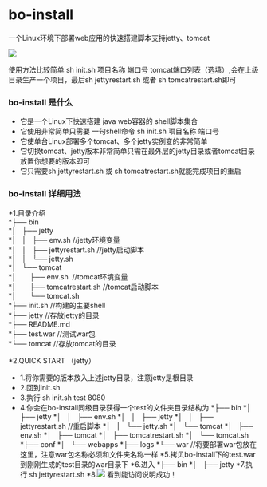 # bo-install
一个Linux环境下部署web应用的快速搭建脚本支持jetty、tomcat


![](http://7xt9nt.com1.z0.glb.clouddn.com/5a22ba13e4b0dce08034c495?e=1512228900&token=trhI0BY8QfVrIGn9nENop6JAc6l5nZuxhjQ62UfM:uATC-Ix_TcbsjGXkyhRce6o5xrk=)

使用方法比较简单 sh init.sh 项目名称 端口号 tomcat端口列表（选填）,会在上级目录生产一个项目，最后sh jettyrestart.sh 或者 sh tomcatrestart.sh即可

### bo-install 是什么
* 它是一个Linux下快速搭建 java web容器的 shell脚本集合 <br>
* 它使用非常简单只需要 一句shell命令 sh init.sh 项目名称 端口号 <br>
* 它使单台Linux部署多个tomcat、多个jetty实例变的非常简单 <br>
* 它切换tomcat、jetty版本非常简单只需在最外层的jetty目录或者tomcat目录放置你想要的版本即可 <br>
* 它只需要sh jettyrestart.sh 或 sh tomcatrestart.sh就能完成项目的重启 <br>


### bo-install 详细用法
*1.目录介绍 <br>
*├── bin <br>
*│   ├── jetty <br>
*│   │   ├── env.sh //jetty环境变量 <br> 
*│   │   ├── jettyrestart.sh //jetty启动脚本 <br>
*│   │   └── jetty.sh <br>
*│   └── tomcat <br>
*│       ├── env.sh  //tomcat环境变量 <br>
*│       ├── tomcatrestart.sh //tomcat启动脚本 <br>
*│       └── tomcat.sh <br>
*├── init.sh //构建的主要shell <br>
*├── jetty //存放jetty的目录 <br>
*├── README.md <br>
*├── test.war //测试war包 <br>
*└── tomcat //存放tomcat的目录 <br>

*2.QUICK START （jetty）
* 1.将你需要的版本放入上述jetty目录，注意jetty是根目录
* 2.回到init.sh
* 3.执行 sh init.sh test 8080
* 4.你会在bo-install同级目录获得一个test的文件夹目录结构为
*├── bin
*│   ├── jetty
*│   │   ├── env.sh
*│   │   ├── jetty
*│   │   ├── jettyrestart.sh //重启脚本
*│   │   └── jetty.sh
*│   └── tomcat
*│       ├── env.sh
*│       ├── tomcat
*│       ├── tomcatrestart.sh
*│       └── tomcat.sh
*├── conf
*│   └── webapps
*├── logs
*└── war //将要部署war包放在这里，注意war包名称必须和文件夹名称一样
*5.拷贝bo-install下的test.war到刚刚生成的test目录的war目录下
*6.进入
*├── bin
*│   ├── jetty
*7.执行 sh jettyrestart.sh 
*8.![](http://7xt9nt.com1.z0.glb.clouddn.com/5a254e68e4b0dce0803585fb?e=1512397944&token=trhI0BY8QfVrIGn9nENop6JAc6l5nZuxhjQ62UfM:Q4M91Dn3vJyKnLGdDD6teR0fz9o=) 看到能访问说明成功！

 
 





